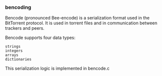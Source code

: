 ### bencoding
Bencode (pronounced Bee-encode) is a serialization format used in the BitTorrent protocol. It is used in torrent files and in communication between trackers and peers.

Bencode supports four data types:

    strings
    integers
    arrays
    dictionaries
This serialization logic is implemented in bencode.c
